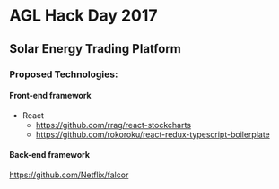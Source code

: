 # AGL Hack Day 2017

## Solar Energy Trading Platform

### Proposed Technologies:

#### Front-end framework
* React
  * https://github.com/rrag/react-stockcharts
  * https://github.com/rokoroku/react-redux-typescript-boilerplate

#### Back-end framework
https://github.com/Netflix/falcor
